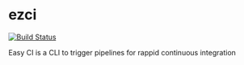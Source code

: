 # ezci

[![Build Status](https://dev.azure.com/sheepr4ider/ezci/_apis/build/status/xpl0t.ezci?branchName=main)](https://dev.azure.com/sheepr4ider/ezci/_build/latest?definitionId=13&branchName=main)

Easy CI is a CLI to trigger pipelines for rappid continuous integration

